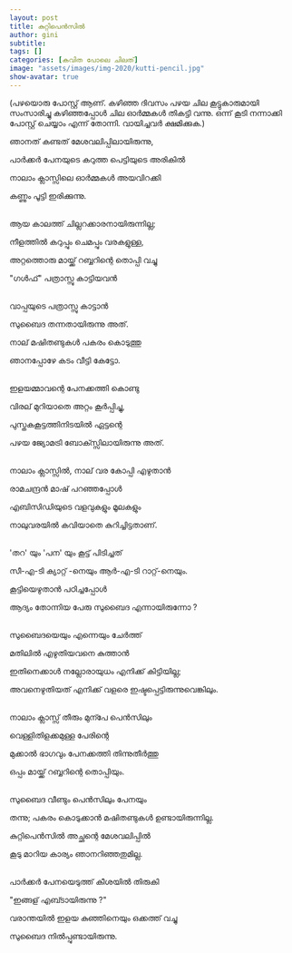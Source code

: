 ```yaml
---
layout: post
title: കുറ്റിപെന്‍സില്‍
author: gini
subtitle: 
tags: []
categories: [കവിത പോലെ ചിലത്]
image: "assets/images/img-2020/kutti-pencil.jpg"
show-avatar: true
---
```


(പഴയൊരു പോസ്റ്റ്‌ ആണ്. കഴിഞ്ഞ ദിവസം പഴയ ചില കൂട്ടുകാരുമായി സംസാരിച്ചു കഴിഞ്ഞപ്പോള്‍ ചില ഓര്‍മ്മകള്‍ തികട്ടി വന്നു.  ഒന്ന് കൂടി നന്നാക്കി പോസ്റ്റ്‌ ചെയ്യാം എന്ന് തോന്നി. വായിച്ചവര്‍ ക്ഷമിക്കുക.)

ഞാനത് കണ്ടത് മേശവലിപ്പിലായിരുന്നു,

പാര്‍ക്കര്‍ പേനയുടെ കറുത്ത പെട്ടിയുടെ അരികില്‍

നാലാം ക്ലാസ്സിലെ ഓര്‍മ്മകള്‍ അയവിറക്കി

കണ്ണും പൂട്ടി ഇരിക്കുന്നു.

<br>
ആയ കാലത്ത് ചില്ലറക്കാരനായിരുന്നില്ല;

നീളത്തില്‍ കറുപ്പും ചെമപ്പും വരകളുള്ള,

അറ്റത്തൊരു മായ്ക്ക് റബ്ബറിന്റെ തൊപ്പി വച്ചു

"ഗള്‍ഫ്" പത്രാസ്സു കാട്ടിയവന്‍

<br>
വാപ്പയുടെ പത്രാസ്സു കാട്ടാന്‍

സുബൈദ തന്നതായിരുന്നു അത്.

നാല് മഷിതണ്ടുകള്‍ പകരം കൊടുത്തു

ഞാനപ്പോഴേ കടം വീട്ടി കേട്ടോ.

<br>
ഇളയമ്മാവന്റെ പേനക്കത്തി കൊണ്ടു

വിരല് മുറിയാതെ അറ്റം കൂര്‍പ്പിച്ചു,

പുസ്തകകൂട്ടത്തിനിടയില്‍ ഏട്ടന്റെ

പഴയ ജ്യോമട്രി ബോക്സ്സിലായിരുന്നു അത്.

<br>
നാലാം ക്ലാസ്സില്‍, നാല് വര കോപ്പി എഴുതാന്‍

രാമചന്ദ്രന്‍ മാഷ് പറഞ്ഞപ്പോള്‍

എബിസിഡിയുടെ വളവുകളും മൂലകളും

നാലുവരയില്‍ കവിയാതെ കുറിച്ചിട്ടതാണ്.

<br>
'തറ' യും 'പന' യും കൂട്ട് പിടിച്ചത്

സീ-എ-ടി ക്യാറ്റ് -നെയും ആര്‍-എ-ടി റാറ്റ്-നെയും.

കൂട്ടിയെഴുതാന്‍ പഠിച്ചപ്പോള്‍

ആദ്യം തോന്നിയ പേരു സുബൈദ എന്നായിരുന്നോ ?

<br>
സുബൈദയെയും എന്നെയും ചേര്‍ത്ത്

മതിലില്‍ എഴുതിയവനെ കുത്താന്‍

ഇതിനെക്കാള്‍ നല്ലോരായുധം എനിക്ക് കിട്ടിയില്ല;

അവനെഴുതിയത് എനിക്ക് വളരെ ഇഷ്ടപ്പെട്ടിരുന്നുവെങ്കിലും.

<br>
നാലാം ക്ലാസ്സ് തീരും മുന്പേ പെന്‍സിലും

വെള്ളിതിളക്കമുള്ള പേരിന്റെ

മുക്കാല്‍ ഭാഗവും പേനക്കത്തി തിന്നുതീര്‍ത്തു

ഒപ്പം മായ്ക്ക് റബ്ബറിന്റെ തൊപ്പിയും.

<br>
സുബൈദ വീണ്ടും പെന്‍സിലും പേനയും

തന്നു; പകരം കൊടുക്കാന്‍ മഷിതണ്ടുകള്‍ ഉണ്ടായിരുന്നില്ല.

കുറ്റിപെന്‍സില്‍ അച്ഛന്റെ മേശവലിപ്പില്‍

കൂടു മാറിയ കാര്യം ഞാനറിഞ്ഞതുമില്ല.

<br>
പാര്‍ക്കര്‍ പേനയെടുത്ത് കീശയില്‍ തിരുകി

"ഇങ്ങള് എബ്ടായിരുന്നു ?" 

വരാന്തയില്‍ ഇളയ കുഞ്ഞിനെയും ഒക്കത്ത് വച്ചു

സുബൈദ നില്‍പ്പുണ്ടായിരുന്നു.
